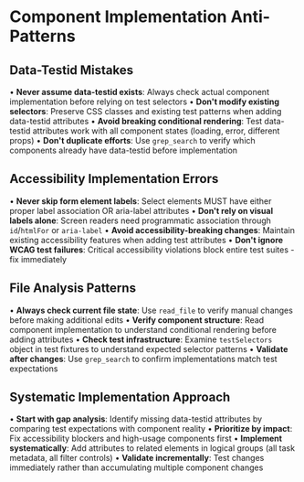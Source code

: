 # Component Implementation Anti-Patterns

## Data-Testid Mistakes

• **Never assume data-testid exists**: Always check actual component implementation before relying on test selectors
• **Don't modify existing selectors**: Preserve CSS classes and existing test patterns when adding data-testid attributes
• **Avoid breaking conditional rendering**: Test data-testid attributes work with all component states (loading, error, different props)
• **Don't duplicate efforts**: Use `grep_search` to verify which components already have data-testid before implementation

## Accessibility Implementation Errors

• **Never skip form element labels**: Select elements MUST have either proper label association OR aria-label attributes
• **Don't rely on visual labels alone**: Screen readers need programmatic association through `id`/`htmlFor` or `aria-label`
• **Avoid accessibility-breaking changes**: Maintain existing accessibility features when adding test attributes
• **Don't ignore WCAG test failures**: Critical accessibility violations block entire test suites - fix immediately

## File Analysis Patterns

• **Always check current file state**: Use `read_file` to verify manual changes before making additional edits
• **Verify component structure**: Read component implementation to understand conditional rendering before adding attributes
• **Check test infrastructure**: Examine `testSelectors` object in test fixtures to understand expected selector patterns
• **Validate after changes**: Use `grep_search` to confirm implementations match test expectations

## Systematic Implementation Approach

• **Start with gap analysis**: Identify missing data-testid attributes by comparing test expectations with component reality
• **Prioritize by impact**: Fix accessibility blockers and high-usage components first
• **Implement systematically**: Add attributes to related elements in logical groups (all task metadata, all filter controls)
• **Validate incrementally**: Test changes immediately rather than accumulating multiple component changes
